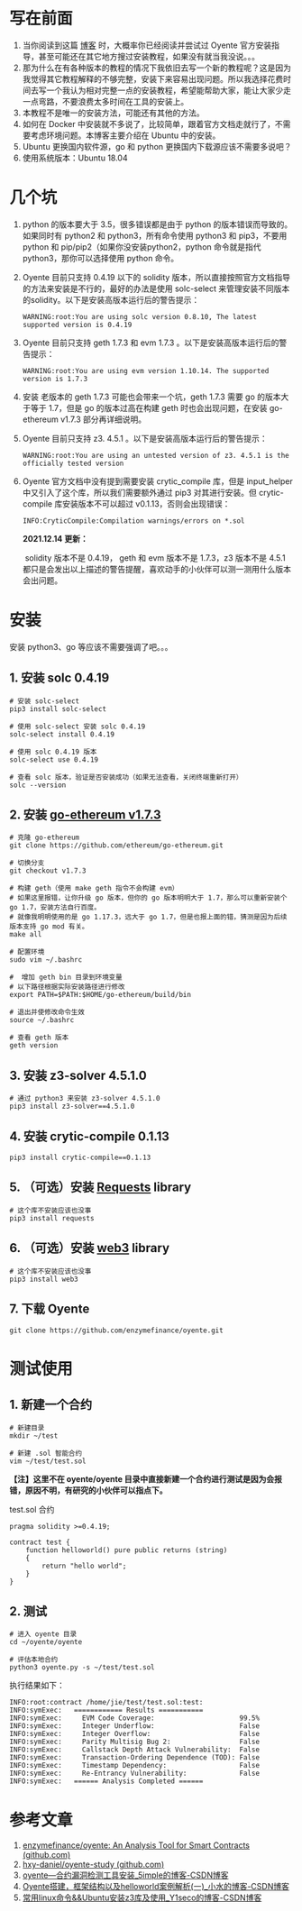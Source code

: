 # 写在前面
1. 当你阅读到这篇 [博客](https://blog.csdn.net/mutou___/article/details/121584877) 时，大概率你已经阅读并尝试过 Oyente 官方安装指导，甚至可能还在其它地方搜过安装教程，如果没有就当我没说。。。
2. 那为什么在有各种版本的教程的情况下我依旧去写一个新的教程呢？这是因为我觉得其它教程解释的不够完整，安装下来容易出现问题。所以我选择花费时间去写一个我认为相对完整一点的安装教程，希望能帮助大家，能让大家少走一点弯路，不要浪费太多时间在工具的安装上。
3. 本教程不是唯一的安装方法，可能还有其他的方法。
4. 如何在 Docker 中安装就不多说了，比较简单，跟着官方文档走就行了，不需要考虑环境问题。本博客主要介绍在 Ubuntu 中的安装。
5. Ubuntu 更换国内软件源，go 和 python 更换国内下载源应该不需要多说吧？
6. 使用系统版本：Ubuntu 18.04

# 几个坑

1. python 的版本要大于 3.5，很多错误都是由于 python 的版本错误而导致的。如果同时有 python2 和 python3，所有命令使用 python3 和 pip3，不要用python 和 pip/pip2（如果你没安装python2，python 命令就是指代 python3，那你可以选择使用 python 命令。

2. Oyente 目前只支持 0.4.19 以下的 solidity 版本，所以直接按照官方文档指导的方法来安装是不行的，最好的办法是使用 solc-select 来管理安装不同版本的solidity。以下是安装高版本运行后的警告提示：

   ```
   WARNING:root:You are using solc version 0.8.10, The latest supported version is 0.4.19
   ```

3. Oyente 目前只支持 geth 1.7.3 和 evm 1.7.3 。以下是安装高版本运行后的警告提示：

   ```
   WARNING:root:You are using evm version 1.10.14. The supported version is 1.7.3
   ```

4. 安装 老版本的 geth 1.7.3 可能也会带来一个坑，geth 1.7.3 需要 go 的版本大于等于 1.7，但是 go 的版本过高在构建 geth 时也会出现问题，在安装 go-ethereum v1.7.3 部分再详细说明。

5. Oyente 目前只支持 z3. 4.5.1 。以下是安装高版本运行后的警告提示：

   ```
   WARNING:root:You are using an untested version of z3. 4.5.1 is the officially tested version
   ```

6. Oyente 官方文档中没有提到需要安装 crytic_compile 库，但是 input_helper 中又引入了这个库，所以我们需要额外通过 pip3 对其进行安装。但 crytic-compile 库安装版本不可以超过 v0.1.13，否则会出现错误：

   ```
   INFO:CryticCompile:Compilation warnings/errors on *.sol
   ```
   
   **2021.12.14 更新：**
   
   ​	 solidity 版本不是  0.4.19， geth 和 evm 版本不是 1.7.3，z3 版本不是 4.5.1 都只是会发出以上描述的警告提醒，喜欢动手的小伙伴可以测一测用什么版本会出问题。

# 安装

安装 python3、go 等应该不需要强调了吧。。。

## 1. 安装 solc 0.4.19

```shell
# 安装 solc-select
pip3 install solc-select

# 使用 solc-select 安装 solc 0.4.19
solc-select install 0.4.19

# 使用 solc 0.4.19 版本
solc-select use 0.4.19

# 查看 solc 版本，验证是否安装成功（如果无法查看，关闭终端重新打开）
solc --version 
```

## 2. 安装 [go-ethereum v1.7.3](https://github.com/ethereum/go-ethereum)

```shell
# 克隆 go-ethereum
git clone https://github.com/ethereum/go-ethereum.git

# 切换分支
git checkout v1.7.3

# 构建 geth（使用 make geth 指令不会构建 evm）
# 如果这里报错，让你升级 go 版本，但你的 go 版本明明大于 1.7，那么可以重新安装个 go 1.7，安装方法自行百度。
# 就像我明明使用的是 go 1.17.3，远大于 go 1.7，但是也报上面的错，猜测是因为后续版本支持 go mod 有关。
make all

# 配置环境
sudo vim ~/.bashrc

#  增加 geth bin 目录到环境变量
# 以下路径根据实际安装路径进行修改
export PATH=$PATH:$HOME/go-ethereum/build/bin

# 退出并使修改命令生效
source ~/.bashrc

# 查看 geth 版本
geth version
```

## 3. 安装 z3-solver 4.5.1.0

```shell
# 通过 python3 来安装 z3-solver 4.5.1.0
pip3 install z3-solver==4.5.1.0
```

## 4. 安装 crytic-compile 0.1.13

```shell
pip3 install crytic-compile==0.1.13
```

## 5. （可选）安装 [Requests](https://github.com/kennethreitz/requests/) library

```shell
# 这个库不安装应该也没事
pip3 install requests
```

## 6. （可选）安装 [web3](https://github.com/pipermerriam/web3.py) library

```shell
# 这个库不安装应该也没事
pip3 install web3
```

## 7. 下载 Oyente

```shell
git clone https://github.com/enzymefinance/oyente.git
```



# 测试使用

## 1. 新建一个合约

```shell
# 新建目录
mkdir ~/test

# 新建 .sol 智能合约
vim ~/test/test.sol
```

**【注】这里不在 oyente/oyente 目录中直接新建一个合约进行测试是因为会报错，原因不明，有研究的小伙伴可以指点下。**



test.sol 合约

```solidity
pragma solidity >=0.4.19;

contract test {
    function helloworld() pure public returns (string)
    {
        return "hello world";
    }
}
```



## 2. 测试

```shell
# 进入 oyente 目录
cd ~/oyente/oyente

# 评估本地合约
python3 oyente.py -s ~/test/test.sol
```



执行结果如下：

```
INFO:root:contract /home/jie/test/test.sol:test:
INFO:symExec:   ============ Results ===========
INFO:symExec:     EVM Code Coverage:                     99.5%
INFO:symExec:     Integer Underflow:                     False
INFO:symExec:     Integer Overflow:                      False
INFO:symExec:     Parity Multisig Bug 2:                 False
INFO:symExec:     Callstack Depth Attack Vulnerability:  False
INFO:symExec:     Transaction-Ordering Dependence (TOD): False
INFO:symExec:     Timestamp Dependency:                  False
INFO:symExec:     Re-Entrancy Vulnerability:             False
INFO:symExec:   ====== Analysis Completed ======
```



# 参考文章

1. [enzymefinance/oyente: An Analysis Tool for Smart Contracts (github.com)](https://github.com/enzymefinance/oyente)
2. [hxy-daniel/oyente-study (github.com)](https://github.com/hxy-daniel/oyente-study)
3. [oyente—合约漏洞检测工具安装_5imple的博客-CSDN博客](https://blog.csdn.net/WSX756164967/article/details/117638669?ops_request_misc=%7B%22request%5Fid%22%3A%22163793284816780265472226%22%2C%22scm%22%3A%2220140713.130102334..%22%7D&request_id=163793284816780265472226&biz_id=0&utm_medium=distribute.pc_search_result.none-task-blog-2~all~sobaiduend~default-1-117638669.first_rank_v2_pc_rank_v29&utm_term=oyente&spm=1018.2226.3001.4187)
4. [Oyente搭建，框架结构以及helloworld案例解析(一)_小水的博客-CSDN博客](https://blog.csdn.net/narcissus2_/article/details/115832793)
5. [常用linux命令&&Ubuntu安装z3库及使用_Y1seco的博客-CSDN博客](https://blog.csdn.net/qq_45834505/article/details/117334215)

